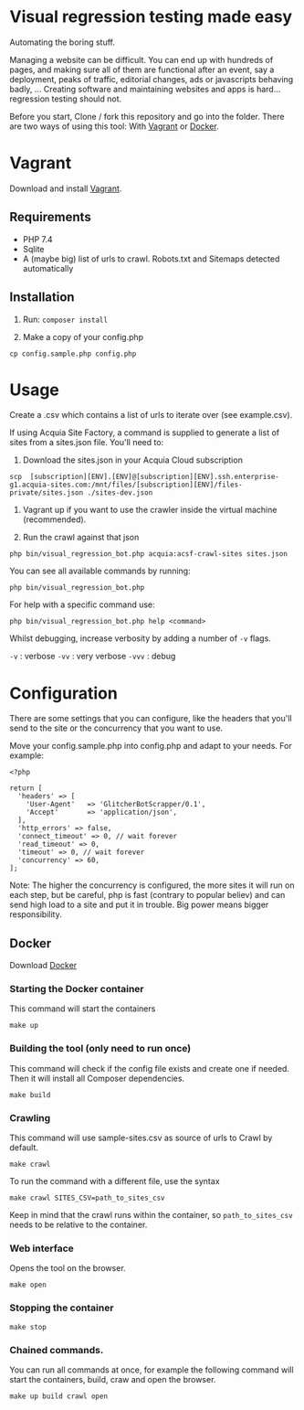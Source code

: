 
# Visual regression testing made easy

Automating the boring stuff. 

Managing a website can be difficult. You can end up with hundreds of pages, and making sure all of them are functional after an event, say a deployment, peaks of traffic, editorial changes, ads or javascripts behaving badly, ... Creating software and maintaining websites and apps is hard... regression testing should not.

Before you start, Clone / fork this repository and go into the folder.
There are two ways of using this tool: With [Vagrant](#Vagrant) or [Docker](#Docker).


# Vagrant
Download and install [Vagrant](https://www.vagrantup.com/downloads).

## Requirements
- PHP 7.4
- Sqlite
- A (maybe big) list of urls to crawl. Robots.txt and Sitemaps detected automatically

## Installation

1. Run:
```composer install```

1. Make a copy of your config.php

```cp config.sample.php config.php```

# Usage

Create a .csv which contains a list of urls to iterate over (see example.csv).

If using Acquia Site Factory, a command is supplied to generate a list of sites from a sites.json file. You'll need to:

1. Download the sites.json in your Acquia Cloud subscription

```scp  [subscription][ENV].[ENV]@[subscription][ENV].ssh.enterprise-g1.acquia-sites.com:/mnt/files/[subscription][ENV]/files-private/sites.json ./sites-dev.json```

1. Vagrant up if you want to use the crawler inside the virtual machine (recommended).


1. Run the crawl against that json

```php bin/visual_regression_bot.php acquia:acsf-crawl-sites sites.json```


You can see all available commands by running:

```php bin/visual_regression_bot.php```

For help with a specific command use:

```php bin/visual_regression_bot.php help <command>```

Whilst debugging, increase verbosity by adding a number of `-v` flags.

`-v` : verbose
`-vv` : very verbose
`-vvv` : debug

# Configuration

There are some settings that you can configure, like the headers that you'll send to the site or the concurrency that you want to use.

Move your config.sample.php into config.php and adapt to your needs. For example:

```
<?php

return [
  'headers' => [
    'User-Agent'   => 'GlitcherBotScrapper/0.1',
    'Accept'       => 'application/json',
  ],
  'http_errors' => false,
  'connect_timeout' => 0, // wait forever
  'read_timeout' => 0,
  'timeout' => 0, // wait forever
  'concurrency' => 60,
];

```

Note: The higher the concurrency is configured, the more sites it will run on each step, but be careful, php is fast (contrary to popular believ) and can send high load to a site and put it in trouble. Big power means bigger responsibility.

## Docker
Download [Docker](https://www.docker.com/)

### Starting the Docker container
This command will start the containers

`make up`

### Building the tool (only need to run once)
This command will check if the config file exists and create one if needed. Then it will install all Composer 
dependencies.

`make build`

### Crawling
This command will use sample-sites.csv as source of urls to Crawl by default.

`make crawl`

To run the command with a different file, use the syntax

`make crawl SITES_CSV=path_to_sites_csv`

Keep in mind that the crawl runs within the container, so `path_to_sites_csv` needs to be relative to the container.

### Web interface
Opens the tool on the browser.

`make open`

### Stopping the container

`make stop`

### Chained commands.
You can run all commands at once, for example the following command will start the containers, build, craw and open the browser.

`make up build crawl open`


